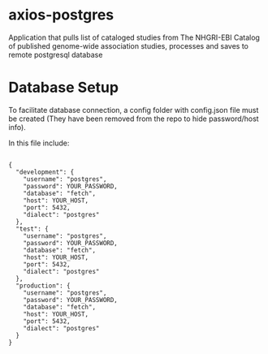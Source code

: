 # axios-postgres
Application that pulls list of cataloged studies from The NHGRI-EBI Catalog of published genome-wide association studies, processes and saves to remote postgresql database

# Database Setup
To facilitate database connection, a config folder with config.json file must be created (They have been removed from the repo to hide password/host info).

In this file include:
<pre><code>
{
  "development": {
    "username": "postgres",
    "password": YOUR_PASSWORD,
    "database": "fetch",
    "host": YOUR_HOST,
    "port": 5432,
    "dialect": "postgres"
  },
  "test": {
    "username": "postgres",
    "password": YOUR_PASSWORD,
    "database": "fetch",
    "host": YOUR_HOST,
    "port": 5432,
    "dialect": "postgres"
  },
  "production": {
    "username": "postgres",
    "password": YOUR_PASSWORD,
    "database": "fetch",
    "host": YOUR_HOST,
    "port": 5432,
    "dialect": "postgres"
  }
}
</pre></code>
